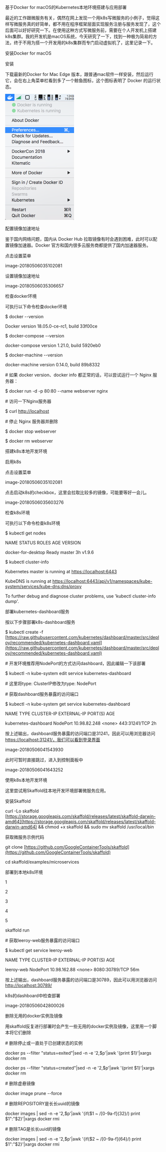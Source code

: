基于Docker for macOS的Kubernetes本地环境搭建与应用部署

最近的工作跟微服务有关，偶然在网上发现一个用k8s写微服务的小例子，觉得这样写微服务真的好简单，都不用在程序框架层面实现服务注册与服务发现了，这个后面可以好好研究一下。在使用这种方式写微服务前，需要在个人开发机上搭建k8s集群。我的开发机是macOS系统，今天研究了一下，找到一种极为简易的方法，终于不用为搭一个开发用的k8s集群而专门启动虚拟机了，这里记录一下。

安装Docker for macOS

安装

下载最新的Docker for Mac Edge 版本，跟普通mac软件一样安装，然后运行它，会在右上角菜单栏看到多了一个鲸鱼图标，这个图标表明了 Docker 的运行状态。

![](/assets/import3.png)

配置镜像加速地址

鉴于国内网络问题，国内从 Docker Hub 拉取镜像有时会遇到困难，此时可以配置镜像加速器。Docker 官方和国内很多云服务商都提供了国内加速器服务。

点击设置菜单

image-20180506035102081

设置镜像加速地址

image-20180506035306657

检查docker环境

可执行以下命令检查docker环境

$ docker --version

Docker version 18.05.0-ce-rc1, build 33f00ce

$ docker-compose --version

docker-compose version 1.21.0, build 5920eb0

$ docker-machine --version

docker-machine version 0.14.0, build 89b8332

\# 如果 docker version、docker info 都正常的话，可以尝试运行一个 Nginx 服务器：

$ docker run -d -p 80:80 --name webserver nginx

\# 访问一下Nginx服务器

$ curl [http://localhost](http://localhost)

\# 停止 Nginx 服务器并删除

$ docker stop webserver

$ docker rm webserver

搭建k8s本地开发环境

启用k8s

点击设置菜单

image-20180506035102081

点击启动k8s的checkbox，这里会拉取比较多的镜像，可能要等好一会儿。

image-20180506035603276

检查k8s环境

可执行以下命令检查k8s环境

$ kubectl get nodes

NAME                 STATUS    ROLES     AGE       VERSION

docker-for-desktop   Ready     master    3h        v1.9.6

$ kubectl cluster-info

Kubernetes master is running at [https://localhost:6443](https://localhost:6443)

KubeDNS is running at [https://localhost:6443/api/v1/namespaces/kube-system/services/kube-dns:dns/proxy](https://localhost:6443/api/v1/namespaces/kube-system/services/kube-dns:dns/proxy)

To further debug and diagnose cluster problems, use 'kubectl cluster-info dump'.

部署kubernetes-dashboard服务

按以下步骤部署k8s-dashboard服务

$ kubectl create -f [https://raw.githubusercontent.com/kubernetes/dashboard/master/src/deploy/recommended/kubernetes-dashboard.yaml](https://raw.githubusercontent.com/kubernetes/dashboard/master/src/deploy/recommended/kubernetes-dashboard.yaml)

\# 开发环境推荐用NodePort的方式访问dashboard，因此编辑一下该部署

$ kubectl -n kube-system edit service kubernetes-dashboard

\# 这里将type: ClusterIP修改为type: NodePort

\# 获取dashboard服务暴露的访问端口

$ kubectl -n kube-system get service kubernetes-dashboard

NAME                   TYPE       CLUSTER-IP     EXTERNAL-IP   PORT\(S\)         AGE

kubernetes-dashboard   NodePort   10.98.82.248   &lt;none&gt;        443:31241/TCP   2h

按上述输出，dashboard服务暴露的访问端口是31241，因此可以用浏览器访问[https://localhost:31241/，我们可以看到登录界面](https://localhost:31241/，我们可以看到登录界面)

image-20180506041543930

此时可暂时直接跳过，进入到控制面板中

image-20180506041643252

使用k8s本地开发环境

这里尝试用Skaffold往本地开发环境部署微服务应用。

安装Skaffold

curl -Lo skaffold [https://storage.googleapis.com/skaffold/releases/latest/skaffold-darwin-amd64](https://storage.googleapis.com/skaffold/releases/latest/skaffold-darwin-amd64) && chmod +x skaffold && sudo mv skaffold /usr/local/bin

获取微服务示例代码

git clone [https://github.com/GoogleContainerTools/skaffold](https://github.com/GoogleContainerTools/skaffold)

cd skaffold/examples/microservices

部署到本地k8s环境

1

2

3

4

5

skaffold run

\# 获取leeroy-web服务暴露的访问端口

$ kubectl get service leeroy-web

NAME         TYPE       CLUSTER-IP     EXTERNAL-IP   PORT\(S\)          AGE

leeroy-web   NodePort   10.98.162.88   &lt;none&gt;        8080:30789/TCP   56m

按上述输出，dashboard服务暴露的访问端口是30789，因此可以用浏览器访问[http://localhost:30789/](http://localhost:30789/)

k8s的dashboard中检查部署

image-20180506042800026

删除无用的docker实例及镜像

用skaffold反复进行部署时会产生一些无用的docker实例及镜像，这里用一个脚本将它们删除

\# 删除停止或一直处于已创建状态的实例

docker ps --filter "status=exited"\|sed -n -e '2,$p'\|awk '{print $1}'\|xargs docker rm

docker ps --filter "status=created"\|sed -n -e '2,$p'\|awk '{print $1}'\|xargs docker rm

\# 删除虚悬镜像

docker image prune --force

\# 删除REPOSITORY是长长uuid的镜像

docker images \| sed -n -e '2,$p'\|awk '{if\($1 ~ /\[0-9a-f\]{32}/\) print $1":"$2}'\|xargs docker rmi

\# 删除TAG是长长uuid的镜像

docker images \| sed -n -e '2,$p'\|awk '{if\($2 ~ /\[0-9a-f\]{64}/\) print $1":"$2}'\|xargs docker rmi

